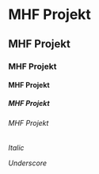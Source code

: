 # MHF Projekt

## MHF Projekt

### MHF Projekt

#### MHF Projekt

##### MHF Projekt

###### MHF Projekt

_Italic_

_Underscore_
